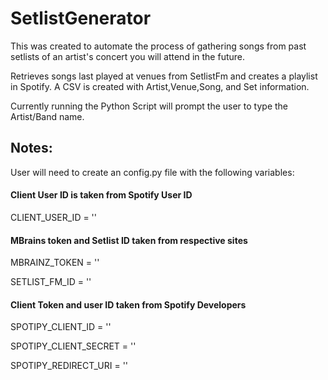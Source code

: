# SetlistGenerator
This was created to automate the process of gathering songs from past setlists of an artist's concert you will attend in the future.

Retrieves songs last played at venues from SetlistFm and creates a playlist in Spotify. A CSV is created with Artist,Venue,Song, and Set information.

Currently running the Python Script will prompt the user to type the Artist/Band name.

## Notes:
User will need to create an config.py file with the following variables:

#### Client User ID is taken from Spotify User ID
CLIENT_USER_ID = ''

#### MBrains token and Setlist ID taken from respective sites
MBRAINZ_TOKEN = '' 

SETLIST_FM_ID = ''

#### Client Token and user ID taken from Spotify Developers
SPOTIPY_CLIENT_ID = ''

SPOTIPY_CLIENT_SECRET = ''

SPOTIPY_REDIRECT_URI = ''

